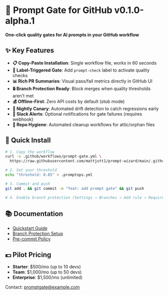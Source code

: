 # 🚀 Prompt Gate for GitHub v0.1.0-alpha.1

**One-click quality gates for AI prompts in your GitHub workflow**

## ✨ Key Features

- **📋 Copy-Paste Installation**: Single workflow file, works in 60 seconds
- **🏁 Label-Triggered Gate**: Add `prompt-check` label to activate quality checks
- **📊 Rich PR Summaries**: Visual pass/fail metrics directly in GitHub UI
- **🔒 Branch Protection Ready**: Block merges when quality thresholds aren't met
- **💰 Offline-First**: Zero API costs by default (stub mode)
- **🌙 Nightly Canary**: Automated drift detection to catch regressions early
- **💬 Slack Alerts**: Optional notifications for gate failures (requires webhook)
- **🧹 Repo Hygiene**: Automated cleanup workflows for attic/orphan files

## 🎯 Quick Install

```bash
# 1. Copy the workflow
curl -o .github/workflows/prompt-gate.yml \
  https://raw.githubusercontent.com/mattjutt1/prompt-wizard/main/.github/workflows/prompt-gate.yml

# 2. Set your threshold
echo "threshold: 0.85" > .promptops.yml

# 3. Commit and push
git add . && git commit -m "feat: add prompt gate" && git push

# 4. Enable branch protection (Settings → Branches → Add rule → Require "gate" check)
```

## 📚 Documentation

- [Quickstart Guide](docs/quickstart.md)
- [Branch Protection Setup](docs/branch_protection.md)
- [Pre-commit Policy](docs/precommit-policy.md)

## 💵 Pilot Pricing

- **Starter**: $500/mo (up to 10 devs)
- **Team**: $1,000/mo (up to 50 devs)
- **Enterprise**: $1,500/mo (unlimited)

Contact: <promptgate@example.com>
